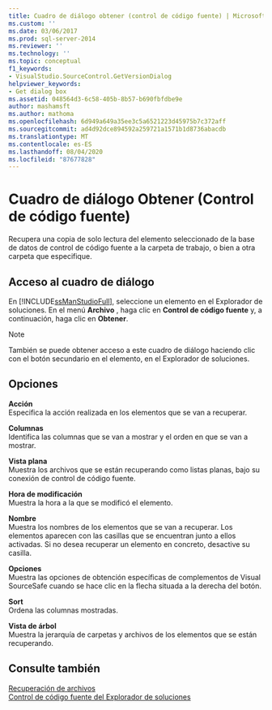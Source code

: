 ```yaml
---
title: Cuadro de diálogo obtener (control de código fuente) | Microsoft Docs
ms.custom: ''
ms.date: 03/06/2017
ms.prod: sql-server-2014
ms.reviewer: ''
ms.technology: ''
ms.topic: conceptual
f1_keywords:
- VisualStudio.SourceControl.GetVersionDialog
helpviewer_keywords:
- Get dialog box
ms.assetid: 048564d3-6c58-405b-8b57-b690fbfdbe9e
author: mashamsft
ms.author: mathoma
ms.openlocfilehash: 6d949a649a35ee3c5a6521223d45975b7c372aff
ms.sourcegitcommit: ad4d92dce894592a259721a1571b1d8736abacdb
ms.translationtype: MT
ms.contentlocale: es-ES
ms.lasthandoff: 08/04/2020
ms.locfileid: "87677828"
---
```

# <a name="get-dialog-box-source-control"></a>Cuadro de diálogo Obtener (Control de código fuente)
  Recupera una copia de solo lectura del elemento seleccionado de la base de datos de control de código fuente a la carpeta de trabajo, o bien a otra carpeta que especifique.  
  
## <a name="dialog-box-access"></a>Acceso al cuadro de diálogo  
 En [!INCLUDE[ssManStudioFull](../includes/ssmanstudiofull-md.md)], seleccione un elemento en el Explorador de soluciones. En el menú **Archivo** , haga clic en **Control de código fuente** y, a continuación, haga clic en **Obtener**.  
  
> [!NOTE]  
>  También se puede obtener acceso a este cuadro de diálogo haciendo clic con el botón secundario en el elemento, en el Explorador de soluciones.  
  
## <a name="options"></a>Opciones  
 **Acción**  
 Especifica la acción realizada en los elementos que se van a recuperar.  
  
 **Columnas**  
 Identifica las columnas que se van a mostrar y el orden en que se van a mostrar.  
  
 **Vista plana**  
 Muestra los archivos que se están recuperando como listas planas, bajo su conexión de control de código fuente.  
  
 **Hora de modificación**  
 Muestra la hora a la que se modificó el elemento.  
  
 **Nombre**  
 Muestra los nombres de los elementos que se van a recuperar. Los elementos aparecen con las casillas que se encuentran junto a ellos activadas. Si no desea recuperar un elemento en concreto, desactive su casilla.  
  
 **Opciones**  
 Muestra las opciones de obtención específicas de complementos de Visual SourceSafe cuando se hace clic en la flecha situada a la derecha del botón.  
  
 **Sort**  
 Ordena las columnas mostradas.  
  
 **Vista de árbol**  
 Muestra la jerarquía de carpetas y archivos de los elementos que se están recuperando.  
  
## <a name="see-also"></a>Consulte también  
 [Recuperación de archivos](../../2014/database-engine/retrieve-files.md)   
 [Control de código fuente del Explorador de soluciones](../../2014/database-engine/solution-explorer-source-control.md)  
  
  
